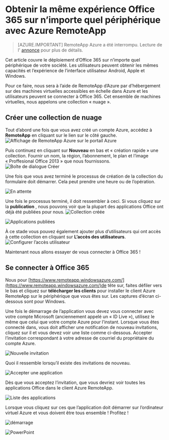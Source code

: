 <properties
   pageTitle="Obtenir la même expérience Office 365 sur n’importe quel périphérique avec Azure RemoteApp | Microsoft Azure"
   description="Découvrez comment partager n’importe quelle application Office 365 avec vos utilisateurs à l’aide de RemoteApp d’Azure."
   services="remoteapp"
   documentationCenter=""
   authors="guscatalano"
   manager="mbaldwin"
   editor=""/>

<tags
   ms.service="remoteapp"
   ms.devlang="na"
   ms.topic="hero-article"
   ms.tgt_pltfrm="na"
   ms.workload="compute"
   ms.date="08/15/2016"
   ms.author="guscatal;elizapo"/>


# <a name="get-the-same-office-365-experience-on-any-device-with-azure-remoteapp"></a>Obtenir la même expérience Office 365 sur n’importe quel périphérique avec Azure RemoteApp

> [AZURE.IMPORTANT]
> RemoteApp Azure a été interrompu. Lecture de l' [annonce](https://go.microsoft.com/fwlink/?linkid=821148) pour plus de détails.

Cet article couvre le déploiement d’Office 365 sur n’importe quel périphérique de votre société. Les utilisateurs peuvent obtenir les mêmes capacités et l’expérience de l’interface utilisateur Android, Apple et Windows.

Pour ce faire, nous sera à l’aide de RemoteApp d’Azure par d’hébergement sur des machines virtuelles accessibles en échelle dans Azure et les utilisateurs peuvent se connecter à Office 365. Cet ensemble de machines virtuelles, nous appelons une collection « nuage ».

## <a name="create-a-cloud-collection"></a>Créer une collection de nuage

Tout d’abord une fois que vous avez créé un compte Azure, accédez à **RemoteApp** en cliquant sur le lien sur le côté gauche.
![Affichage de RemoteApp Azure sur le portail Azure](./media/remoteapp-tutorial-o365anywhere/1-menu.png)

Puis continuez en cliquant sur **Nouveau** en bas et « création rapide » une collection. Fournir un nom, la région, l’abonnement, le plan et l’image « Proffesional Office 2013 » que nous fournissons.
![Boîte de dialogue Créer](./media/remoteapp-tutorial-o365anywhere/2-quickcreate.png)

Une fois que vous avez terminé le processus de création de la collection du formulaire doit démarrer. Cela peut prendre une heure ou de l’opération.

![En attente](./media/remoteapp-tutorial-o365anywhere/3-waiting.png)

Une fois le processus terminé, il doit ressembler à ceci. Si vous cliquez sur la **publication** , nous pouvons voir que la plupart des applications Office ont déjà été publiées pour nous.
![Collection créée](./media/remoteapp-tutorial-o365anywhere/4-done.png)

![Applications publiées](./media/remoteapp-tutorial-o365anywhere/5-publish.png)

À ce stade vous pouvez également ajouter plus d’utilisateurs qui ont accès à cette collection en cliquant sur **L’accès des utilisateurs**.
![Configurer l’accès utilisateur](./media/remoteapp-tutorial-o365anywhere/6-user.png)

Maintenant nous allons essayer de vous connecter à Office 365 !

## <a name="connect-to-office-365"></a>Se connecter à Office 365

Nous pour [https://www.remoteapp.windowsazure.com/](https://www.remoteapp.windowsazure.com/)de tête sur, faites défiler vers le bas et cliquez sur **télécharger les clients** pour installer le client Azure RemoteApp sur le périphérique que vous êtes sur. Les captures d’écran ci-dessous sont pour Windows.

Une fois le démarrage de l’application vous devez vous connecter avec votre compte Microsoft (anciennement appelé un « ID Live »), utilisez le même que celui que votre compte Azure pour l’instant. Lorsque vous êtes connecté dans, vous doit afficher une notification de nouveau invitations, cliquez sur il et vous devez voir une liste comme ci-dessous. Accepter l’invitation correspondant à votre adresse de courriel du propriétaire du compte Azure.

![Nouvelle invitation](./media/remoteapp-tutorial-o365anywhere/7-araclient.png)

Quoi il ressemble lorsqu’il existe des invitations de nouveau.

![Accepter une application](./media/remoteapp-tutorial-o365anywhere/8-invitation.png)

Dès que vous acceptez l’invitation, que vous devriez voir toutes les applications Office dans le client Azure RemoteApp.

![Liste des applications](./media/remoteapp-tutorial-o365anywhere/9-work.png)

Lorsque vous cliquez sur ces que l’application doit démarrer sur l’ordinateur virtuel Azure et vous doivent être tous ensemble ! Profitez !

![démarrage](./media/remoteapp-tutorial-o365anywhere/10-arastart.png)

![PowerPoint](./media/remoteapp-tutorial-o365anywhere/11-pp.png)
